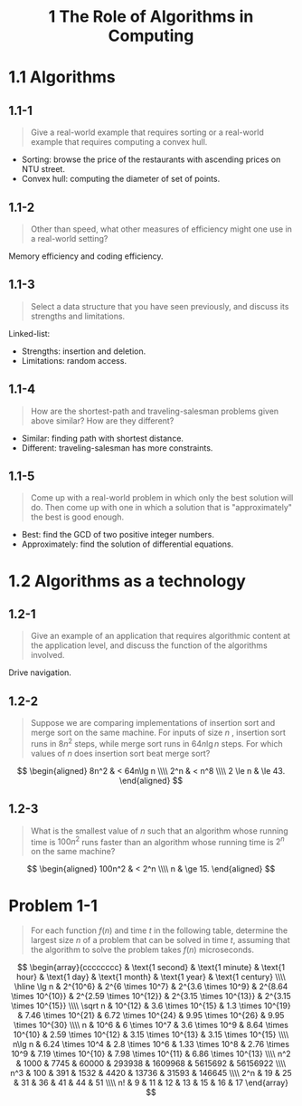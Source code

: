 <h1 style="text-align: center;">1 The Role of Algorithms in Computing</h1>

# 1.1 Algorithms

## 1.1-1

> Give a real-world example that requires sorting or a real-world example that requires computing a convex hull.

- Sorting: browse the price of the restaurants with ascending prices on NTU street.
- Convex hull: computing the diameter of set of points.

## 1.1-2

> Other than speed, what other measures of efficiency might one use in a real-world setting?

Memory efficiency and coding efficiency.

## 1.1-3

> Select a data structure that you have seen previously, and discuss its strengths and limitations.

Linked-list:

- Strengths: insertion and deletion.
- Limitations: random access.

## 1.1-4

> How are the shortest-path and traveling-salesman problems given above similar? How are they different?

- Similar: finding path with shortest distance.
- Different: traveling-salesman has more constraints.

## 1.1-5

> Come up with a real-world problem in which only the best solution will do. Then come up with one in which a solution that is "approximately" the best is good enough.

- Best: find the GCD of two positive integer numbers.
- Approximately: find the solution of differential equations.

# 1.2 Algorithms as a technology

## 1.2-1

> Give an example of an application that requires algorithmic content at the application level, and discuss the function of the algorithms involved.

Drive navigation.

## 1.2-2

> Suppose we are comparing implementations of insertion sort and merge sort on the same machine. For inputs of size $n$ , insertion sort runs in $8n^2$ steps, while merge sort runs in $64n\lg n$ steps. For which values of $n$ does insertion sort beat merge sort?

$$
\begin{aligned}
    8n^2 & <   64n\lg n \\\\
     2^n & <   n^8 \\\\
 2 \le n & \le 43.
\end{aligned}
$$

## 1.2-3

> What is the smallest value of $n$ such that an algorithm whose running time is $100n^2$ runs faster than an algorithm whose running time is $2^n$ on the same machine?

$$
\begin{aligned}
100n^2 & <   2^n \\\\
     n & \ge 15.
\end{aligned}
$$

# Problem 1-1

> For each function $f(n)$ and time $t$ in the following table, determine the largest size $n$ of a problem that can be solved in time $t$, assuming that the algorithm to solve the problem takes $f(n)$ microseconds.

$$
\begin{array}{cccccccc}
         & \text{1 second}  & \text{1 minute}    & \text{1 hour}       & \text{1 day}            & \text{1 month}          & \text{1 year}           & \text{1 century} \\\\
\hline
\lg n    & 2^{10^6}         & 2^{6 \times 10^7}  & 2^{3.6 \times 10^9} & 2^{8.64 \times 10^{10}} & 2^{2.59 \times 10^{12}} & 2^{3.15 \times 10^{13}} & 2^{3.15 \times 10^{15}} \\\\
\sqrt n  & 10^{12}          & 3.6 \times 10^{15} & 1.3 \times 10^{19}  & 7.46 \times 10^{21}     & 6.72 \times 10^{24}     & 9.95 \times 10^{26}     & 9.95 \times 10^{30} \\\\
n        & 10^6             & 6 \times 10^7      & 3.6 \times 10^9     & 8.64 \times 10^{10}     & 2.59 \times 10^{12}     & 3.15 \times 10^{13}     & 3.15 \times 10^{15} \\\\
n\lg n   & 6.24 \times 10^4 & 2.8 \times 10^6    & 1.33 \times 10^8    & 2.76 \times 10^9        & 7.19 \times 10^{10}     & 7.98 \times 10^{11}     & 6.86 \times 10^{13} \\\\
n^2      & 1000             & 7745               & 60000               & 293938                  & 1609968                 & 5615692                 & 56156922 \\\\
n^3      & 100              & 391                & 1532                & 4420                    & 13736                   & 31593                   & 146645 \\\\
2^n      & 19               & 25                 & 31                  & 36                      & 41                      & 44                      & 51 \\\\
n!       & 9                & 11                 & 12                  & 13                      & 15                      & 16                      & 17
\end{array}
$$

<!-- hotfix: KaTeX -->
<!-- https://github.com/yzane/vscode-markdown-pdf/issues/21/ -->
<script type="text/javascript" src="http://cdn.mathjax.org/mathjax/latest/MathJax.js?config=TeX-AMS-MML_HTMLorMML"></script>
<script type="text/x-mathjax-config">MathJax.Hub.Config({ tex2jax: { inlineMath: [['$', '$']]}, messageStyle: "none" });</script>
